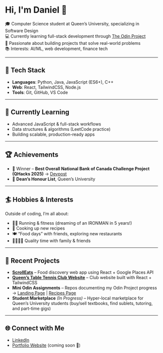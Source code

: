 # Hi, I'm Daniel 👋  

🎓 Computer Science student at Queen’s University, specializing in Software Design  
💻 Currently learning full-stack development through [The Odin Project](https://www.theodinproject.com/)  
🚀 Passionate about building projects that solve real-world problems  
📚 Interests: AI/ML, web development, finance tech  

---

## 🔨 Tech Stack
- **Languages**: Python, Java, JavaScript (ES6+), C++  
- **Web**: React, TailwindCSS, Node.js  
- **Tools**: Git, GitHub, VS Code  

---

## 🌱 Currently Learning
- Advanced JavaScript & full-stack workflows  
- Data structures & algorithms (LeetCode practice)  
- Building scalable, production-ready apps  

---

## 🏆 Achievements
- 🥇 Winner – **Best Overall National Bank of Canada Challenge Project (QHacks 2025)** → [Devpost](https://devpost.com/software/the-evolution-of-trade)  
- 📜 **Dean’s Honour List**, Queen’s University  

---

## 🏄 Hobbies & Interests
Outside of coding, I’m all about:  
- 🏃‍♂️ Running & fitness (dreaming of an IRONMAN in 5 years!)  
- 🍳 Cooking up new recipes  
- 🍽️ “Food days” with friends, exploring new restaurants  
- 👨‍👩‍👧‍👦 Quality time with family & friends  

---

## 📌 Recent Projects
- **[ScrollEats](https://github.com/danielyu128/SCROLLEATS)** – Food discovery web app using React + Google Places API  
- **[Queen’s Table Tennis Club Website](https://qutabletennis.qweb.dev/)** – Club website built with React + TailwindCSS  
- **Mini Odin Assignments** – Repos documenting my Odin Project progress → [Landing Page](https://github.com/danielyu128/Landing-Page) | [Recipes Page](https://github.com/danielyu128?tab=repositories)  
- **Student Marketplace** *(In Progress)* – Hyper-local marketplace for Queen’s University students (buy/sell textbooks, find sublets, tutoring, and part-time gigs)  

---

## 🌐 Connect with Me
- [LinkedIn](https://www.linkedin.com/in/daniel-yu-88b520343/)  
- [Portfolio Website](#) (coming soon 🚧)  
